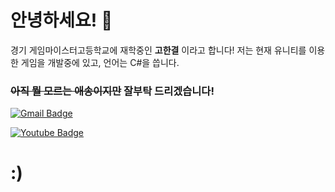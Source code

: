# 안녕하세요! 👋
경기 게임마이스터고등학교에 재학중인 **고한결** 이라고 합니다!
저는 현재 유니티를 이용한 게임을 개발중에 있고, 언어는 C#을 씁니다.

### ~~아직 뭘 모르는 애송이지만~~ 잘부탁 드리겠습니다!
[![Gmail Badge](https://img.shields.io/badge/Gmail-d14836?style=flat-square&logo=Gmail&logoColor=white&link=mailto:snugyun01@gmail.com)](mailto:kohangyeol72@gmail.com)

[![Youtube Badge](https://img.shields.io/badge/Youtube-ff0000?style=flat-square&logo=youtube&link=https://www.youtube.com/c/kyleschool)](https://www.youtube.com/@1ruf08/)

# :)
